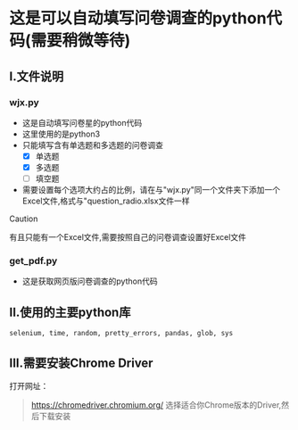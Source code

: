 # 这是可以自动填写问卷调查的python代码(需要稍微等待)
## I.文件说明
### wjx.py
* 这是自动填写问卷星的python代码
* 这里使用的是python3
* 只能填写含有单选题和多选题的问卷调查
    - [x] 单选题
    - [x] 多选题
    - [ ] 填空题
* 需要设置每个选项大约占的比例，请在与"wjx.py"同一个文件夹下添加一个Excel文件,格式与"question_radio.xlsx文件一样
> [!CAUTION]
> 有且只能有一个Excel文件,需要按照自己的问卷调查设置好Excel文件

### get_pdf.py
* 这是获取网页版问卷调查的python代码

## II.使用的主要python库
```
selenium, time, random, pretty_errors, pandas, glob, sys
```

## III.需要安装Chrome Driver
打开网址：
> https://chromedriver.chromium.org/
选择适合你Chrome版本的Driver,然后下载安装